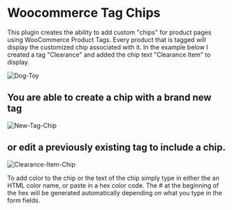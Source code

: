 # Woocommerce Tag Chips
This plugin creates the ability to add custom "chips" for product pages using WooCommerce Product Tags. Every product that is tagged will display the customized chip associated with it. In the example below I created a tag "Clearance" and added the chip text "Clearance Item" to display.

![Dog-Toy](https://user-images.githubusercontent.com/6086346/58737019-c3922e80-83b4-11e9-9077-1d079904a3a6.png)

## You are able to create a chip with a brand new tag

![New-Tag-Chip](https://user-images.githubusercontent.com/6086346/58735970-14a02380-83b1-11e9-838f-fdacd6e577f1.png)

## or edit a previously existing tag to include a chip.

![Clearance-Item-Chip](https://user-images.githubusercontent.com/6086346/59132164-3c4f3880-8929-11e9-90fa-f76aa39a15f6.png)

To add color to the chip or the text of the chip simply type in either the an HTML color name, or paste in a hex color code. The # at the beginning of the hex will be generated automatically depending on what you type in the form fields.

